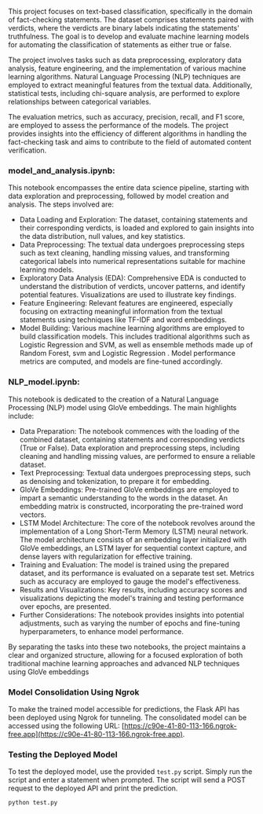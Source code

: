 This project focuses on text-based classification, specifically in the domain of fact-checking statements. The dataset comprises statements paired with verdicts, where the verdicts are binary labels indicating the statements' truthfulness. The goal is to develop and evaluate machine learning models for automating the classification of statements as either true or false.

The project involves tasks such as data preprocessing, exploratory data analysis, feature engineering, and the implementation of various machine learning algorithms. Natural Language Processing (NLP) techniques are employed to extract meaningful features from the textual data. Additionally, statistical tests, including chi-square analysis, are performed to explore relationships between categorical variables.

The evaluation metrics, such as accuracy, precision, recall, and F1 score, are employed to assess the performance of the models. The project provides insights into the efficiency of different algorithms in handling the fact-checking task and aims to contribute to the field of automated content verification.

### model_and_analysis.ipynb:
This notebook encompasses the entire data science pipeline, starting with data exploration and preprocessing, followed by model creation and analysis. The steps involved are:
* Data Loading and Exploration: The dataset, containing statements and their corresponding verdicts, is loaded and explored to gain insights into the data distribution, null values, and key statistics.
* Data Preprocessing: The textual data undergoes preprocessing steps such as text cleaning, handling missing values, and transforming categorical labels into numerical representations suitable for machine learning models.
* Exploratory Data Analysis (EDA): Comprehensive EDA is conducted to understand the distribution of verdicts, uncover patterns, and identify potential features. Visualizations are used to illustrate key findings.
* Feature Engineering: Relevant features are engineered, especially focusing on extracting meaningful information from the textual statements using techniques like TF-IDF and word embeddings.
* Model Building: Various machine learning algorithms are employed to build classification models. This includes traditional algorithms such as Logistic Regression and SVM, as well as ensemble methods made up of Random Forest, svm and Logistic Regression . Model performance metrics are computed, and models are fine-tuned accordingly.

### NLP_model.ipynb:
This notebook is dedicated to the creation of a Natural Language Processing (NLP) model using GloVe embeddings. The main highlights include:
* Data Preparation:
The notebook commences with the loading of the combined dataset, containing statements and corresponding verdicts (True or False).
Data exploration and preprocessing steps, including cleaning and handling missing values, are performed to ensure a reliable dataset.
* Text Preprocessing:
Textual data undergoes preprocessing steps, such as denoising and tokenization, to prepare it for embedding.
* GloVe Embeddings:
Pre-trained GloVe embeddings are employed to impart a semantic understanding to the words in the dataset.
An embedding matrix is constructed, incorporating the pre-trained word vectors.
* LSTM Model Architecture:
The core of the notebook revolves around the implementation of a Long Short-Term Memory (LSTM) neural network.
The model architecture consists of an embedding layer initialized with GloVe embeddings, an LSTM layer for sequential context capture, and dense layers with regularization for effective training.
* Training and Evaluation:
The model is trained using the prepared dataset, and its performance is evaluated on a separate test set.
Metrics such as accuracy are employed to gauge the model's effectiveness.
* Results and Visualizations:
Key results, including accuracy scores and visualizations depicting the model's training and testing performance over epochs, are presented.
* Further Considerations:
The notebook provides insights into potential adjustments, such as varying the number of epochs and fine-tuning hyperparameters, to enhance model performance.

 By separating the tasks into these two notebooks, the project maintains a clear and organized structure, allowing for a focused exploration of both traditional machine learning approaches and advanced NLP techniques using GloVe embeddings


### Model Consolidation Using Ngrok

To make the trained model accessible for predictions, the Flask API has been deployed using Ngrok for tunneling. The consolidated model can be accessed using the following URL: [https://c90e-41-80-113-166.ngrok-free.app](https://c90e-41-80-113-166.ngrok-free.app).

### Testing the Deployed Model

To test the deployed model, use the provided `test.py` script. Simply run the script and enter a statement when prompted. The script will send a POST request to the deployed API and print the prediction.

```bash
python test.py

